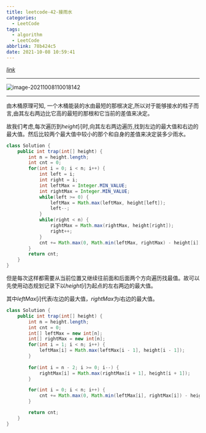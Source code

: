 ```yaml
---
title: leetcode-42-接雨水
categories:
  - LeetCode
tags:
  - algorithm
  - LeetCode
abbrlink: 78b424c5
date: 2021-10-08 10:59:41
---
```


[$link$](https://leetcode-cn.com/problems/trapping-rain-water/)

<hr/>

![image-20211008110018142](https://gitee.com/cao_ziqiang/img/raw/master/20211008110018.png)

<hr/>

由木桶原理可知, 一个木桶能装的水由最短的那根决定,所以对于能够接水的柱子而言,由其左右两边比它高的最短的那根和它当前的差值来决定。

故我们考虑,每次遍历到$height[i]$时,向其左右两边遍历,找到左边的最大值和右边的最大值。然后比较两个最大值中较小的那个和自身的差值来决定装多少雨水。

```java
class Solution {
    public int trap(int[] height) {
        int n = height.length;
        int cnt = 0;
        for(int i = 0; i < n; i++) {
            int left = i;
            int right = i;
            int leftMax = Integer.MIN_VALUE;
            int rightMax = Integer.MIN_VALUE;
            while(left >= 0) {
                leftMax = Math.max(leftMax, height[left]);
                left--;
            }
            while(right < n) {
                rightMax = Math.max(rightMax, height[right]);
                right++;
            }
            cnt += Math.max(0, Math.min(leftMax, rightMax) - height[i]);
        }
        return cnt;
    }
}
```

但是每次这样都需要从当前位置又继续往前面和后面两个方向遍历找最值。故可以先使用动态规划记录下以$height[i]$为起点的左右两边的最大值。

其中$leftMax[i]$代表$i$左边的最大值，$rightMax$为$i$右边的最大值。

```java
class Solution {
    public int trap(int[] height) {
        int n = height.length;
        int cnt = 0;
        int[] leftMax = new int[n];
        int[] rightMax = new int[n];
        for(int i = 1; i < n; i++) {
            leftMax[i] = Math.max(leftMax[i - 1], height[i - 1]);
        }
        
        for(int i = n - 2; i >= 0; i--) {
            rightMax[i] = Math.max(rightMax[i + 1], height[i + 1]);
        }

        for(int i = 0; i < n; i++) {
            cnt += Math.max(0, Math.min(leftMax[i], rightMax[i]) - height[i]);
        }

        return cnt;
    }
}
```

